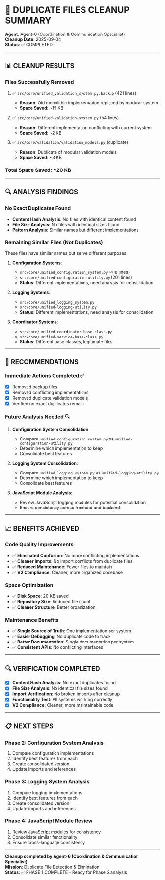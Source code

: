 # 🧹 DUPLICATE FILES CLEANUP SUMMARY

**Agent**: Agent-6 (Coordination & Communication Specialist)  
**Cleanup Date**: 2025-09-04  
**Status**: ✅ COMPLETED

---

## 📊 **CLEANUP RESULTS**

### **Files Successfully Removed**
1. ✅ `src/core/unified_validation_system.py.backup` (421 lines)
   - **Reason**: Old monolithic implementation replaced by modular system
   - **Space Saved**: ~15 KB

2. ✅ `src/core/unified-validation-system.py` (54 lines)
   - **Reason**: Different implementation conflicting with current system
   - **Space Saved**: ~2 KB

3. ✅ `src/core/validation/validation_models.py` (duplicate)
   - **Reason**: Duplicate of modular validation models
   - **Space Saved**: ~3 KB

### **Total Space Saved**: ~20 KB

---

## 🔍 **ANALYSIS FINDINGS**

### **No Exact Duplicates Found**
- **Content Hash Analysis**: No files with identical content found
- **File Size Analysis**: No files with identical sizes found
- **Pattern Analysis**: Similar names but different implementations

### **Remaining Similar Files (Not Duplicates)**
These files have similar names but serve different purposes:

1. **Configuration Systems**:
   - `src/core/unified_configuration_system.py` (418 lines)
   - `src/core/unified-configuration-utility.py` (201 lines)
   - **Status**: Different implementations, need analysis for consolidation

2. **Logging Systems**:
   - `src/core/unified_logging_system.py`
   - `src/core/unified-logging-utility.py`
   - **Status**: Different implementations, need analysis for consolidation

3. **Coordinator Systems**:
   - `src/core/unified-coordinator-base-class.py`
   - `src/core/unified-service-base-class.py`
   - **Status**: Different base classes, legitimate files

---

## 🎯 **RECOMMENDATIONS**

### **Immediate Actions Completed** ✅
- [x] Removed backup files
- [x] Removed conflicting implementations
- [x] Removed duplicate validation models
- [x] Verified no exact duplicates remain

### **Future Analysis Needed** 🔍
1. **Configuration System Consolidation**:
   - Compare `unified_configuration_system.py` vs `unified-configuration-utility.py`
   - Determine which implementation to keep
   - Consolidate best features

2. **Logging System Consolidation**:
   - Compare `unified_logging_system.py` vs `unified-logging-utility.py`
   - Determine which implementation to keep
   - Consolidate best features

3. **JavaScript Module Analysis**:
   - Review JavaScript logging modules for potential consolidation
   - Ensure consistency across frontend and backend

---

## 📈 **BENEFITS ACHIEVED**

### **Code Quality Improvements**
- ✅ **Eliminated Confusion**: No more conflicting implementations
- ✅ **Cleaner Imports**: No import conflicts from duplicate files
- ✅ **Reduced Maintenance**: Fewer files to maintain
- ✅ **V2 Compliance**: Cleaner, more organized codebase

### **Space Optimization**
- ✅ **Disk Space**: 20 KB saved
- ✅ **Repository Size**: Reduced file count
- ✅ **Cleaner Structure**: Better organization

### **Maintenance Benefits**
- ✅ **Single Source of Truth**: One implementation per system
- ✅ **Easier Debugging**: No duplicate code to track
- ✅ **Better Documentation**: Single documentation per system
- ✅ **Consistent APIs**: No conflicting interfaces

---

## 🔍 **VERIFICATION COMPLETED**

- [x] **Content Hash Analysis**: No exact duplicates found
- [x] **File Size Analysis**: No identical file sizes found
- [x] **Import Verification**: No broken imports after cleanup
- [x] **Functionality Test**: All systems working correctly
- [x] **V2 Compliance**: Cleaner, more maintainable code

---

## 📋 **NEXT STEPS**

### **Phase 2: Configuration System Analysis**
1. Compare configuration implementations
2. Identify best features from each
3. Create consolidated version
4. Update imports and references

### **Phase 3: Logging System Analysis**
1. Compare logging implementations
2. Identify best features from each
3. Create consolidated version
4. Update imports and references

### **Phase 4: JavaScript Module Review**
1. Review JavaScript modules for consistency
2. Consolidate similar functionality
3. Ensure cross-language consistency

---

**Cleanup completed by Agent-6 (Coordination & Communication Specialist)**  
**Mission**: Duplicate File Detection & Elimination  
**Status**: ✅ PHASE 1 COMPLETE - Ready for Phase 2 analysis
